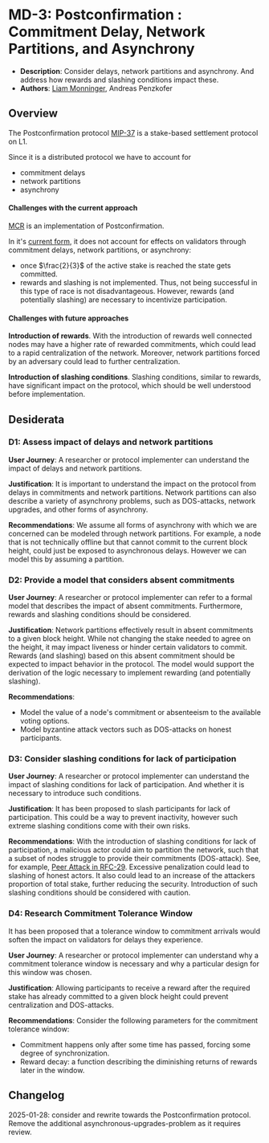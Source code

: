 # MD-3: Postconfirmation : Commitment Delay, Network Partitions, and Asynchrony

- **Description**: Consider delays, network partitions and asynchrony. And address how rewards and slashing conditions impact these.
- **Authors**: [Liam Monninger](mailto:liam@movementlabs.xyz), Andreas Penzkofer

## Overview

The Postconfirmation protocol [MIP-37](https://github.com/movementlabsxyz/MIP/blob/mip/MCR/MIP/mip-37/README.md) is a stake-based settlement protocol on L1.

Since it is a distributed protocol we have to account for

- commitment delays
- network partitions
- asynchrony

#### Challenges with the current approach

[MCR](https://github.com/movementlabsxyz/movement/tree/main/protocol-units/settlement/mcr) is an implementation of Postconfirmation.

In it's [current form](https://github.com/movementlabsxyz/movement/tree/baa83356a14d44fd4e8346e1eddfc184cebc17d3/protocol-units/settlement/mcr), it does not account for effects on validators through commitment delays, network partitions, or asynchrony:

- once $\frac{2}{3}$ of the active stake is reached the state gets committed.
- rewards and slashing is not implemented. Thus, not being successful in this type of race is not disadvantageous. However, rewards (and potentially slashing) are necessary to incentivize participation.

#### Challenges with future approaches

**Introduction of rewards**. With the introduction of rewards well connected nodes may have a higher rate of rewarded commitments, which could lead to a rapid centralization of the network. Moreover, network partitions forced by an adversary could lead to further centralization.

**Introduction of slashing conditions**. Slashing conditions, similar to rewards, have significant impact on the protocol, which should be well understood before implementation.

## Desiderata

### D1: Assess impact of delays and network partitions

**User Journey**: A researcher or protocol implementer can understand the impact of delays and network partitions.

**Justification**: It is important to understand the impact on the protocol from delays in commitments and network partitions. Network partitions can also describe a variety of asynchrony problems, such as DOS-attacks, network upgrades, and other forms of asynchrony.

**Recommendations**:
We assume all forms of asynchrony with which we are concerned can be modeled through network partitions. For example, a node that is not technically offline but that cannot commit to the current block height, could just be exposed to asynchronous delays. However we can model this by assuming a partition.

### D2: Provide a model that considers absent commitments

**User Journey**: A researcher or protocol implementer can refer to a formal model that describes the impact of absent commitments. Furthermore, rewards and slashing conditions should be considered.

**Justification**: Network partitions effectively result in absent commitments to a given block height. While not changing the stake needed to agree on the height, it may impact liveness or hinder certain validators to commit. Rewards (and slashing) based on this absent commitment should be expected to impact behavior in the protocol. The model would support the derivation of the logic necessary to implement rewarding (and potentially slashing).

**Recommendations**:

- Model the value of a node's commitment or absenteeism to the available voting options.
- Model byzantine attack vectors such as DOS-attacks on honest participants.

### D3: Consider slashing conditions for lack of participation

**User Journey**: A researcher or protocol implementer can understand the impact of slashing conditions for lack of participation. And whether it is necessary to introduce such conditions.

**Justification**: It has been proposed to slash participants for lack of participation. This could be a way to prevent inactivity, however such extreme slashing conditions come with their own risks.

**Recommendations**:
With the introduction of slashing conditions for lack of participation, a malicious actor could aim to partition the network, such that a subset of nodes struggle to provide their commitments (DOS-attack). See, for example, [Peer Attack in RFC-29](https://github.com/movementlabsxyz/rfcs/pull/29). Excessive penalization could lead to slashing of honest actors. It also could lead to an increase of the attackers proportion of total stake, further reducing the security. Introduction of such slashing conditions should be considered with caution.

### D4: Research Commitment Tolerance Window

It has been proposed that a tolerance window to commitment arrivals would soften the impact on validators for delays they experience.

**User Journey**: A researcher or protocol implementer can understand why a commitment tolerance window is necessary and why a particular design for this window was chosen.

**Justification**: Allowing participants to receive a reward after the required stake has already committed to a given block height could prevent centralization and DOS-attacks.

**Recommendations**:
Consider the following parameters for the commitment tolerance window:

- Commitment happens only after some time has passed, forcing some degree of synchronization.
- Reward decay: a function describing the diminishing returns of rewards later in the window.

## Changelog

2025-01-28: consider and rewrite towards the Postconfirmation protocol. Remove the additional asynchronous-upgrades-problem as it requires review.
